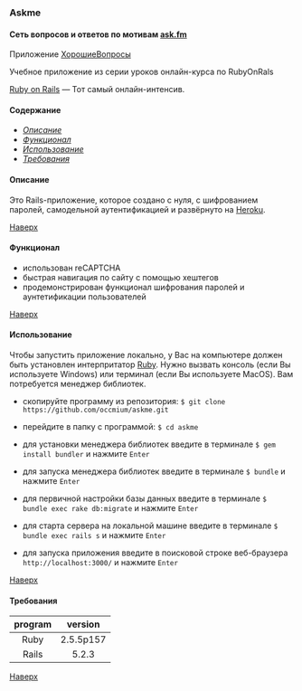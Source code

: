 <a name="to_lift"><h3>Askme</h3></a>

#### Сеть вопросов и ответов по мотивам [ask.fm](https://ask.fm/)
Приложение [ХорошиеВопросы](https://askmeoccmium.herokuapp.com/)

Учебное приложение из серии уроков онлайн-курса по RubyOnRals

[Ruby on Rails](https://goodprogrammer.ru/rails) — Тот самый онлайн-интенсив.

#### Содержание
  - *[Описание](#description)*
  - *[Функционал](#update)*
  - *[Использование](#use)*
  - *[Требования](#version)*

<a name="description"><h4>Описание</h4></a>

Это Rails-приложение, которое создано с нуля, с шифрованием паролей, самодельной аутентификацией и развёрнуто на [Heroku](https://heroku.com/). 

[Наверх](#to_lift)

<a name="update"><h4>Функционал</h4></a>
  + использован reCAPTCHA
  + быстрая навигация по сайту с помощью хештегов
  + продемонстрирован функционал шифрования паролей и аунтетификации пользователей
  
  
[Наверх](#to_lift)

<a name="use"><h4>Использование</h4></a>

Чтобы запустить приложение локально, у Вас на компьютере должен быть установлен интерпритатор [Ruby](https://rubyinstaller.org/). Нужно вызвать консоль (если Вы используете Windows) или терминал (если Вы используете MacOS). Вам потребуется менеджер библиотек.
  + скопируйте программу из репозитория: `$ git clone https://github.com/occmium/askme.git`

  + перейдите в папку с программой: `$ cd askme`
  
  + для установки менеджера библиотек введите в терминале `$ gem install bundler` и нажмите `Enter`
  
  + для запуска менеджера библиотек введите в терминале `$ bundle` и нажмите `Enter`
  
  + для первичной настройки базы данных введите в терминале `$ bundle exec rake db:migrate` и нажмите `Enter`
  
  + для старта сервера на локальной машине введите в терминале `$ bundle exec rails s` и нажмите `Enter`
  
  + для запуска приложения введите в поисковой строке веб-браузера `http://localhost:3000/` и нажмите `Enter`

[Наверх](#to_lift)
<a name="version"><h4>Требования</h4></a>

program|version
:---:|:---:
Ruby|2.5.5p157
Rails|5.2.3

[Наверх](#to_lift)
